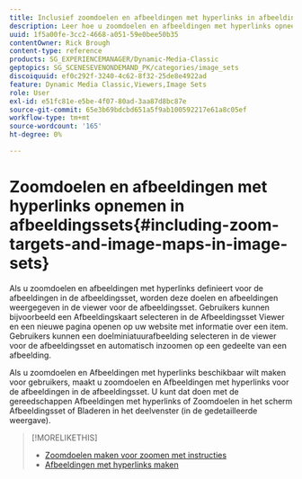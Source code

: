 ```yaml
---
title: Inclusief zoomdoelen en afbeeldingen met hyperlinks in afbeeldingssets
description: Leer hoe u zoomdoelen en afbeeldingen met hyperlinks opneemt in Afbeeldingssets in Adobe Dynamic Media Classic.
uuid: 1f5a00fe-3cc2-4668-a051-59e0bee50b35
contentOwner: Rick Brough
content-type: reference
products: SG_EXPERIENCEMANAGER/Dynamic-Media-Classic
geptopics: SG_SCENESEVENONDEMAND_PK/categories/image_sets
discoiquuid: ef0c292f-3240-4c62-8f32-25de8e4922ad
feature: Dynamic Media Classic,Viewers,Image Sets
role: User
exl-id: e51fc81e-e5be-4f07-80ad-3aa87d8bc87e
source-git-commit: 65e3b69bdcbd651a5f9ab100592217e61a8c05ef
workflow-type: tm+mt
source-wordcount: '165'
ht-degree: 0%

---
```


# Zoomdoelen en afbeeldingen met hyperlinks opnemen in afbeeldingssets{#including-zoom-targets-and-image-maps-in-image-sets}

Als u zoomdoelen en afbeeldingen met hyperlinks definieert voor de afbeeldingen in de afbeeldingsset, worden deze doelen en afbeeldingen weergegeven in de viewer voor de afbeeldingsset. Gebruikers kunnen bijvoorbeeld een Afbeeldingskaart selecteren in de Afbeeldingsset Viewer en een nieuwe pagina openen op uw website met informatie over een item. Gebruikers kunnen een doelminiatuurafbeelding selecteren in de viewer voor de afbeeldingsset en automatisch inzoomen op een gedeelte van een afbeelding.

Als u zoomdoelen en Afbeeldingen met hyperlinks beschikbaar wilt maken voor gebruikers, maakt u zoomdoelen en Afbeeldingen met hyperlinks voor de afbeeldingen in de afbeeldingsset. U kunt dat doen met de gereedschappen Afbeeldingen met hyperlinks of Zoomdoelen in het scherm Afbeeldingsset of Bladeren in het deelvenster (in de gedetailleerde weergave).

>[!MORELIKETHIS]
>
>* [Zoomdoelen maken voor zoomen met instructies](creating-zoom-targets-guided-zoom.md#creating_zoom_targets_for_guided_zoom)
>* [Afbeeldingen met hyperlinks maken](creating-image-maps.md#creating_image_maps)

